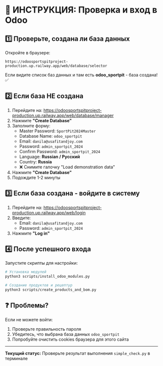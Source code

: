 # 🎯 ИНСТРУКЦИЯ: Проверка и вход в Odoo

## 1️⃣ Проверьте, создана ли база данных

Откройте в браузере:
```
https://odoosportspitproject-production.up.railway.app/web/database/selector
```

Если видите список баз данных и там есть **odoo_sportpit** - база создана! ✅

## 2️⃣ Если база НЕ создана

1. Перейдите на: https://odoosportspitproject-production.up.railway.app/web/database/manager
2. Нажмите **"Create Database"**
3. Заполните форму:
   - Master Password: `SportPit2024Master`
   - Database Name: `odoo_sportpit`
   - Email: `danila@usafitandjoy.com`
   - Password: `admin_sportpit_2024`
   - Confirm Password: `admin_sportpit_2024`
   - Language: **Russian / Русский**
   - Country: **Russia**
   - ❌ Снимите галочку "Load demonstration data"
4. Нажмите **"Create Database"**
5. Подождите 1-2 минуты

## 3️⃣ Если база создана - войдите в систему

1. Перейдите на: https://odoosportspitproject-production.up.railway.app/web/login
2. Введите:
   - Email: `danila@usafitandjoy.com`
   - Password: `admin_sportpit_2024`
3. Нажмите **"Log in"**

## 4️⃣ После успешного входа

Запустите скрипты для настройки:

```bash
# Установка модулей
python3 scripts/install_odoo_modules.py

# Создание продуктов и рецептур
python3 scripts/create_products_and_bom.py
```

## ❓ Проблемы?

Если не можете войти:
1. Проверьте правильность пароля
2. Убедитесь, что выбрана база данных `odoo_sportpit`
3. Попробуйте очистить cookies браузера для этого сайта

---

**Текущий статус:** Проверьте результат выполнения `simple_check.py` в терминале
